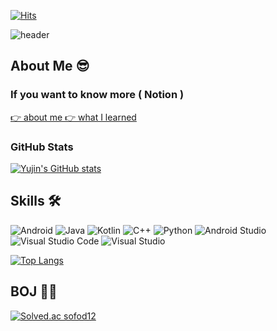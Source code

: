 

[![Hits](https://hits.seeyoufarm.com/api/count/incr/badge.svg?url=https%3A%2F%2Fgithub.com%2Fyujin1292%2Fhit-counter&count_bg=%23CACEFD&title_bg=%23ECD3FF&icon=googlekeep.svg&icon_color=%23E7E7E7&title=Welcome%21&edge_flat=false)](https://hits.seeyoufarm.com)

![header](https://capsule-render.vercel.app/api?type=waving&color=auto&height=200&section=header&text=Jin&fontSize=90)

## About Me 😎

### If you want to know more ( Notion )
[👉 about me  ](https://yujin2.notion.site/About-me-a8b3d52755b34897b9e020bdd6ea05dc)
[👉 what I learned ](https://www.notion.so/yujin2/Study-Log-26b6b392d36a41dd8fd65aba191db38f)


### GitHub Stats
[![Yujin's GitHub stats](https://github-readme-stats.vercel.app/api?username=yujin1292)](https://github.com/anuraghazra/github-readme-stats)


## Skills 🛠️
![Android](https://img.shields.io/badge/Android-3DDC84?style=for-the-badge&logo=android&logoColor=white) ![Java](https://img.shields.io/badge/java-%23ED8B00.svg?style=for-the-badge&logo=java&logoColor=white) ![Kotlin](https://img.shields.io/badge/kotlin-%230095D5.svg?style=for-the-badge&logo=kotlin&logoColor=white)	![C++](https://img.shields.io/badge/c++-%2300599C.svg?style=for-the-badge&logo=c%2B%2B&logoColor=white) 	![Python](https://img.shields.io/badge/python-3670A0?style=for-the-badge&logo=python&logoColor=ffdd54) ![Android Studio](https://img.shields.io/badge/Android%20Studio-3DDC84.svg?style=for-the-badge&logo=android-studio&logoColor=white) 	![Visual Studio Code](https://img.shields.io/badge/Visual%20Studio%20Code-0078d7.svg?style=for-the-badge&logo=visual-studio-code&logoColor=white) ![Visual Studio](https://img.shields.io/badge/Visual%20Studio-5C2D91.svg?style=for-the-badge&logo=visual-studio&logoColor=white)


[![Top Langs](https://github-readme-stats.vercel.app/api/top-langs/?username=yujin1292&langs_count=8&exclude_repo=Unix-Programming,Smart-Contract,DataStructure_project,MachineVision,Pintos,anuraghazra.github.io)](https://github.com/anuraghazra/github-readme-stats)

## BOJ 👩‍💻
[![Solved.ac sofod12](http://mazassumnida.wtf/api/v2/generate_badge?boj=sofod12)](https://solved.ac/sofod12/)

<!---
yujin1292/yujin1292 is a ✨ special ✨ repository because its `README.md` (this file) appears on your GitHub profile.
You can click the Preview link to take a look at your changes.
--->
